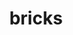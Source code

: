 ---
title: "bricks"
layout: cache
categories: [package, develop]
meta: {"versions": ["2023.08.25"], "compilers": ["gcc@=11.1.0", "gcc@=11.4.0", "gcc@=9.4.0", "oneapi@=2023.2.0", "oneapi@=2023.2.1"], "oss": ["ubuntu20.04"], "platforms": ["linux"], "targets": ["ppc64le", "x86_64", "x86_64_v3"], "stacks": ["e4s", "e4s-oneapi", "e4s-power", "root"], "num_specs": 79, "num_specs_by_stack": {"root": 79, "e4s-power": 30, "e4s-oneapi": 15, "e4s": 34}}
spec_details: [{"hash": "u5mbxd3ihb3kz7e6rbs4brjn6ywidqzj", "compiler": "gcc@=9.4.0", "versions": ["2023.08.25"], "os": "ubuntu20.04", "platform": "linux", "target": "ppc64le", "variants": ["build_system=cmake", "build_type=Release", "~cuda", "generator=make", "~ipo", "patches=7fe8d1d"], "stacks": ["root", "e4s-power"], "size": "-", "tarball": "https://binaries.spack.io/develop/build_cache/linux-ubuntu20.04-ppc64le/gcc-9.4.0/bricks-2023.08.25/linux-ubuntu20.04-ppc64le-gcc-9.4.0-bricks-2023.08.25-u5mbxd3ihb3kz7e6rbs4brjn6ywidqzj.spack"}, {"hash": "2s3aggphk4rxfbwegaqpc4wmzqbfbujc", "compiler": "gcc@=9.4.0", "versions": ["2023.08.25"], "os": "ubuntu20.04", "platform": "linux", "target": "ppc64le", "variants": ["build_system=cmake", "build_type=Release", "+cuda", "generator=make", "~ipo", "patches=7fe8d1d"], "stacks": ["root", "e4s-power"], "size": "-", "tarball": "https://binaries.spack.io/develop/build_cache/linux-ubuntu20.04-ppc64le/gcc-9.4.0/bricks-2023.08.25/linux-ubuntu20.04-ppc64le-gcc-9.4.0-bricks-2023.08.25-2s3aggphk4rxfbwegaqpc4wmzqbfbujc.spack"}, {"hash": "prswuqc5ckcisr4gf3odzdfcxu22jph2", "compiler": "gcc@=9.4.0", "versions": ["2023.08.25"], "os": "ubuntu20.04", "platform": "linux", "target": "ppc64le", "variants": ["build_system=cmake", "build_type=Release", "~cuda", "generator=make", "~ipo", "patches=7fe8d1d"], "stacks": ["root", "e4s-power"], "size": "-", "tarball": "https://binaries.spack.io/develop/build_cache/linux-ubuntu20.04-ppc64le/gcc-9.4.0/bricks-2023.08.25/linux-ubuntu20.04-ppc64le-gcc-9.4.0-bricks-2023.08.25-prswuqc5ckcisr4gf3odzdfcxu22jph2.spack"}, {"hash": "5ds74lanhabyouenuxmgjdkmnhludecy", "compiler": "gcc@=9.4.0", "versions": ["2023.08.25"], "os": "ubuntu20.04", "platform": "linux", "target": "ppc64le", "variants": ["build_system=cmake", "build_type=Release", "+cuda", "generator=make", "~ipo", "patches=7fe8d1d"], "stacks": ["root", "e4s-power"], "size": "-", "tarball": "https://binaries.spack.io/develop/build_cache/linux-ubuntu20.04-ppc64le/gcc-9.4.0/bricks-2023.08.25/linux-ubuntu20.04-ppc64le-gcc-9.4.0-bricks-2023.08.25-5ds74lanhabyouenuxmgjdkmnhludecy.spack"}, {"hash": "jw5eyqrftjqfrx2kqd7nw3qzkvjan6ik", "compiler": "gcc@=9.4.0", "versions": ["2023.08.25"], "os": "ubuntu20.04", "platform": "linux", "target": "ppc64le", "variants": ["build_system=cmake", "build_type=Release", "~cuda", "generator=make", "~ipo", "patches=7fe8d1d"], "stacks": ["root", "e4s-power"], "size": "-", "tarball": "https://binaries.spack.io/develop/build_cache/linux-ubuntu20.04-ppc64le/gcc-9.4.0/bricks-2023.08.25/linux-ubuntu20.04-ppc64le-gcc-9.4.0-bricks-2023.08.25-jw5eyqrftjqfrx2kqd7nw3qzkvjan6ik.spack"}, {"hash": "jkz2nymaz2oex65n7kut6dqbrbbps7ag", "compiler": "gcc@=9.4.0", "versions": ["2023.08.25"], "os": "ubuntu20.04", "platform": "linux", "target": "ppc64le", "variants": ["build_system=cmake", "build_type=Release", "~cuda", "generator=make", "~ipo", "patches=7fe8d1d"], "stacks": ["root", "e4s-power"], "size": "-", "tarball": "https://binaries.spack.io/develop/build_cache/linux-ubuntu20.04-ppc64le/gcc-9.4.0/bricks-2023.08.25/linux-ubuntu20.04-ppc64le-gcc-9.4.0-bricks-2023.08.25-jkz2nymaz2oex65n7kut6dqbrbbps7ag.spack"}, {"hash": "4stshgzxam7f2e2lgeau3nvbvr5ff6tb", "compiler": "gcc@=9.4.0", "versions": ["2023.08.25"], "os": "ubuntu20.04", "platform": "linux", "target": "ppc64le", "variants": ["build_system=cmake", "build_type=Release", "+cuda", "generator=make", "~ipo", "patches=7fe8d1d"], "stacks": ["root", "e4s-power"], "size": "-", "tarball": "https://binaries.spack.io/develop/build_cache/linux-ubuntu20.04-ppc64le/gcc-9.4.0/bricks-2023.08.25/linux-ubuntu20.04-ppc64le-gcc-9.4.0-bricks-2023.08.25-4stshgzxam7f2e2lgeau3nvbvr5ff6tb.spack"}, {"hash": "htxvlpiij5a64vfcafsqzv2htf2vj2fm", "compiler": "gcc@=9.4.0", "versions": ["2023.08.25"], "os": "ubuntu20.04", "platform": "linux", "target": "ppc64le", "variants": ["build_system=cmake", "build_type=Release", "+cuda", "generator=make", "~ipo", "patches=7fe8d1d"], "stacks": ["root", "e4s-power"], "size": "-", "tarball": "https://binaries.spack.io/develop/build_cache/linux-ubuntu20.04-ppc64le/gcc-9.4.0/bricks-2023.08.25/linux-ubuntu20.04-ppc64le-gcc-9.4.0-bricks-2023.08.25-htxvlpiij5a64vfcafsqzv2htf2vj2fm.spack"}, {"hash": "66kh37a6qfeus5h6boowsicy37mf5ajt", "compiler": "gcc@=9.4.0", "versions": ["2023.08.25"], "os": "ubuntu20.04", "platform": "linux", "target": "ppc64le", "variants": ["build_system=cmake", "build_type=Release", "+cuda", "generator=make", "~ipo", "patches=7fe8d1d"], "stacks": ["root", "e4s-power"], "size": "-", "tarball": "https://binaries.spack.io/develop/build_cache/linux-ubuntu20.04-ppc64le/gcc-9.4.0/bricks-2023.08.25/linux-ubuntu20.04-ppc64le-gcc-9.4.0-bricks-2023.08.25-66kh37a6qfeus5h6boowsicy37mf5ajt.spack"}, {"hash": "nuxfmnizoig4bbdqlctur3owtlyvfy7x", "compiler": "gcc@=9.4.0", "versions": ["2023.08.25"], "os": "ubuntu20.04", "platform": "linux", "target": "ppc64le", "variants": ["build_system=cmake", "build_type=Release", "+cuda", "generator=make", "~ipo", "patches=7fe8d1d"], "stacks": ["root", "e4s-power"], "size": "-", "tarball": "https://binaries.spack.io/develop/build_cache/linux-ubuntu20.04-ppc64le/gcc-9.4.0/bricks-2023.08.25/linux-ubuntu20.04-ppc64le-gcc-9.4.0-bricks-2023.08.25-nuxfmnizoig4bbdqlctur3owtlyvfy7x.spack"}, {"hash": "4q32iefvbg4r3c5mhzymlwj74s64nayf", "compiler": "gcc@=9.4.0", "versions": ["2023.08.25"], "os": "ubuntu20.04", "platform": "linux", "target": "ppc64le", "variants": ["build_system=cmake", "build_type=Release", "~cuda", "generator=make", "~ipo", "patches=7fe8d1d"], "stacks": ["root", "e4s-power"], "size": "-", "tarball": "https://binaries.spack.io/develop/build_cache/linux-ubuntu20.04-ppc64le/gcc-9.4.0/bricks-2023.08.25/linux-ubuntu20.04-ppc64le-gcc-9.4.0-bricks-2023.08.25-4q32iefvbg4r3c5mhzymlwj74s64nayf.spack"}, {"hash": "pipnekltmfzmjg5aww7bcpakl3yngg26", "compiler": "gcc@=9.4.0", "versions": ["2023.08.25"], "os": "ubuntu20.04", "platform": "linux", "target": "ppc64le", "variants": ["build_system=cmake", "build_type=Release", "+cuda", "generator=make", "~ipo", "patches=7fe8d1d"], "stacks": ["root", "e4s-power"], "size": "-", "tarball": "https://binaries.spack.io/develop/build_cache/linux-ubuntu20.04-ppc64le/gcc-9.4.0/bricks-2023.08.25/linux-ubuntu20.04-ppc64le-gcc-9.4.0-bricks-2023.08.25-pipnekltmfzmjg5aww7bcpakl3yngg26.spack"}, {"hash": "75pvd6xahan3xotuztqh5otmof2vawjl", "compiler": "gcc@=9.4.0", "versions": ["2023.08.25"], "os": "ubuntu20.04", "platform": "linux", "target": "ppc64le", "variants": ["build_system=cmake", "build_type=Release", "+cuda", "generator=make", "~ipo", "patches=7fe8d1d"], "stacks": ["root", "e4s-power"], "size": "-", "tarball": "https://binaries.spack.io/develop/build_cache/linux-ubuntu20.04-ppc64le/gcc-9.4.0/bricks-2023.08.25/linux-ubuntu20.04-ppc64le-gcc-9.4.0-bricks-2023.08.25-75pvd6xahan3xotuztqh5otmof2vawjl.spack"}, {"hash": "ppfjzszuqwq64ibfc73jhoh6re2e7zpc", "compiler": "gcc@=9.4.0", "versions": ["2023.08.25"], "os": "ubuntu20.04", "platform": "linux", "target": "ppc64le", "variants": ["build_system=cmake", "build_type=Release", "~cuda", "generator=make", "~ipo", "patches=7fe8d1d"], "stacks": ["root", "e4s-power"], "size": "-", "tarball": "https://binaries.spack.io/develop/build_cache/linux-ubuntu20.04-ppc64le/gcc-9.4.0/bricks-2023.08.25/linux-ubuntu20.04-ppc64le-gcc-9.4.0-bricks-2023.08.25-ppfjzszuqwq64ibfc73jhoh6re2e7zpc.spack"}, {"hash": "5zx2vpa6vfgsjblhx4h2ntgxbushlruh", "compiler": "gcc@=9.4.0", "versions": ["2023.08.25"], "os": "ubuntu20.04", "platform": "linux", "target": "ppc64le", "variants": ["build_system=cmake", "build_type=Release", "~cuda", "generator=make", "~ipo", "patches=7fe8d1d"], "stacks": ["root", "e4s-power"], "size": "-", "tarball": "https://binaries.spack.io/develop/build_cache/linux-ubuntu20.04-ppc64le/gcc-9.4.0/bricks-2023.08.25/linux-ubuntu20.04-ppc64le-gcc-9.4.0-bricks-2023.08.25-5zx2vpa6vfgsjblhx4h2ntgxbushlruh.spack"}, {"hash": "nc32uz2yuw42qxzijpjlpcdl7rw6kbdv", "compiler": "gcc@=9.4.0", "versions": ["2023.08.25"], "os": "ubuntu20.04", "platform": "linux", "target": "ppc64le", "variants": ["build_system=cmake", "build_type=Release", "+cuda", "generator=make", "~ipo", "patches=7fe8d1d"], "stacks": ["root", "e4s-power"], "size": "-", "tarball": "https://binaries.spack.io/develop/build_cache/linux-ubuntu20.04-ppc64le/gcc-9.4.0/bricks-2023.08.25/linux-ubuntu20.04-ppc64le-gcc-9.4.0-bricks-2023.08.25-nc32uz2yuw42qxzijpjlpcdl7rw6kbdv.spack"}, {"hash": "7fsidcsah7itbs4zhkkilcdaofvfisoj", "compiler": "gcc@=9.4.0", "versions": ["2023.08.25"], "os": "ubuntu20.04", "platform": "linux", "target": "ppc64le", "variants": ["build_system=cmake", "build_type=Release", "~cuda", "generator=make", "~ipo", "patches=7fe8d1d"], "stacks": ["root", "e4s-power"], "size": "-", "tarball": "https://binaries.spack.io/develop/build_cache/linux-ubuntu20.04-ppc64le/gcc-9.4.0/bricks-2023.08.25/linux-ubuntu20.04-ppc64le-gcc-9.4.0-bricks-2023.08.25-7fsidcsah7itbs4zhkkilcdaofvfisoj.spack"}, {"hash": "bkov3zkqy2hxysol2gx4kyi5t7uwfhri", "compiler": "gcc@=9.4.0", "versions": ["2023.08.25"], "os": "ubuntu20.04", "platform": "linux", "target": "ppc64le", "variants": ["build_system=cmake", "build_type=Release", "~cuda", "generator=make", "~ipo", "patches=7fe8d1d"], "stacks": ["root", "e4s-power"], "size": "-", "tarball": "https://binaries.spack.io/develop/build_cache/linux-ubuntu20.04-ppc64le/gcc-9.4.0/bricks-2023.08.25/linux-ubuntu20.04-ppc64le-gcc-9.4.0-bricks-2023.08.25-bkov3zkqy2hxysol2gx4kyi5t7uwfhri.spack"}, {"hash": "bnbaey5mhmthwdo4cbxornpfafap4mcy", "compiler": "gcc@=9.4.0", "versions": ["2023.08.25"], "os": "ubuntu20.04", "platform": "linux", "target": "ppc64le", "variants": ["build_system=cmake", "build_type=Release", "+cuda", "generator=make", "~ipo", "patches=7fe8d1d"], "stacks": ["root", "e4s-power"], "size": "-", "tarball": "https://binaries.spack.io/develop/build_cache/linux-ubuntu20.04-ppc64le/gcc-9.4.0/bricks-2023.08.25/linux-ubuntu20.04-ppc64le-gcc-9.4.0-bricks-2023.08.25-bnbaey5mhmthwdo4cbxornpfafap4mcy.spack"}, {"hash": "7kvueuflvddsqwccwcndssperfbpetme", "compiler": "gcc@=9.4.0", "versions": ["2023.08.25"], "os": "ubuntu20.04", "platform": "linux", "target": "ppc64le", "variants": ["build_system=cmake", "build_type=Release", "+cuda", "generator=make", "~ipo", "patches=7fe8d1d"], "stacks": ["root", "e4s-power"], "size": "-", "tarball": "https://binaries.spack.io/develop/build_cache/linux-ubuntu20.04-ppc64le/gcc-9.4.0/bricks-2023.08.25/linux-ubuntu20.04-ppc64le-gcc-9.4.0-bricks-2023.08.25-7kvueuflvddsqwccwcndssperfbpetme.spack"}, {"hash": "7i2rakh26bzppbkh2t77gavhqsndl6fv", "compiler": "gcc@=9.4.0", "versions": ["2023.08.25"], "os": "ubuntu20.04", "platform": "linux", "target": "ppc64le", "variants": ["build_system=cmake", "build_type=Release", "~cuda", "generator=make", "~ipo", "patches=7fe8d1d"], "stacks": ["root", "e4s-power"], "size": "-", "tarball": "https://binaries.spack.io/develop/build_cache/linux-ubuntu20.04-ppc64le/gcc-9.4.0/bricks-2023.08.25/linux-ubuntu20.04-ppc64le-gcc-9.4.0-bricks-2023.08.25-7i2rakh26bzppbkh2t77gavhqsndl6fv.spack"}, {"hash": "jy2qriqte4kid2td26j6wuvpnysug3w7", "compiler": "gcc@=9.4.0", "versions": ["2023.08.25"], "os": "ubuntu20.04", "platform": "linux", "target": "ppc64le", "variants": ["build_system=cmake", "build_type=Release", "+cuda", "generator=make", "~ipo", "patches=7fe8d1d"], "stacks": ["root", "e4s-power"], "size": "-", "tarball": "https://binaries.spack.io/develop/build_cache/linux-ubuntu20.04-ppc64le/gcc-9.4.0/bricks-2023.08.25/linux-ubuntu20.04-ppc64le-gcc-9.4.0-bricks-2023.08.25-jy2qriqte4kid2td26j6wuvpnysug3w7.spack"}, {"hash": "l47a4ssxrm42dd2ohzrv7jdkes65hou7", "compiler": "gcc@=9.4.0", "versions": ["2023.08.25"], "os": "ubuntu20.04", "platform": "linux", "target": "ppc64le", "variants": ["build_system=cmake", "build_type=Release", "+cuda", "generator=make", "~ipo", "patches=7fe8d1d"], "stacks": ["root", "e4s-power"], "size": "-", "tarball": "https://binaries.spack.io/develop/build_cache/linux-ubuntu20.04-ppc64le/gcc-9.4.0/bricks-2023.08.25/linux-ubuntu20.04-ppc64le-gcc-9.4.0-bricks-2023.08.25-l47a4ssxrm42dd2ohzrv7jdkes65hou7.spack"}, {"hash": "bwlpq4e3z5s36ojbd36ul7nf7lknuaik", "compiler": "gcc@=9.4.0", "versions": ["2023.08.25"], "os": "ubuntu20.04", "platform": "linux", "target": "ppc64le", "variants": ["build_system=cmake", "build_type=Release", "+cuda", "generator=make", "~ipo", "patches=7fe8d1d"], "stacks": ["root", "e4s-power"], "size": "-", "tarball": "https://binaries.spack.io/develop/build_cache/linux-ubuntu20.04-ppc64le/gcc-9.4.0/bricks-2023.08.25/linux-ubuntu20.04-ppc64le-gcc-9.4.0-bricks-2023.08.25-bwlpq4e3z5s36ojbd36ul7nf7lknuaik.spack"}, {"hash": "bhtms6sfch3d5nsaazp5piqdvss7bnmo", "compiler": "gcc@=9.4.0", "versions": ["2023.08.25"], "os": "ubuntu20.04", "platform": "linux", "target": "ppc64le", "variants": ["build_system=cmake", "build_type=Release", "~cuda", "generator=make", "~ipo", "patches=7fe8d1d"], "stacks": ["root", "e4s-power"], "size": "-", "tarball": "https://binaries.spack.io/develop/build_cache/linux-ubuntu20.04-ppc64le/gcc-9.4.0/bricks-2023.08.25/linux-ubuntu20.04-ppc64le-gcc-9.4.0-bricks-2023.08.25-bhtms6sfch3d5nsaazp5piqdvss7bnmo.spack"}, {"hash": "mwgeybgwzplfazj5woo2ykvccwi2b2z2", "compiler": "gcc@=9.4.0", "versions": ["2023.08.25"], "os": "ubuntu20.04", "platform": "linux", "target": "ppc64le", "variants": ["build_system=cmake", "build_type=Release", "+cuda", "generator=make", "~ipo", "patches=7fe8d1d"], "stacks": ["root", "e4s-power"], "size": "-", "tarball": "https://binaries.spack.io/develop/build_cache/linux-ubuntu20.04-ppc64le/gcc-9.4.0/bricks-2023.08.25/linux-ubuntu20.04-ppc64le-gcc-9.4.0-bricks-2023.08.25-mwgeybgwzplfazj5woo2ykvccwi2b2z2.spack"}, {"hash": "toyup4h4btqr3jkmwyas2rcds7r6i4k7", "compiler": "gcc@=9.4.0", "versions": ["2023.08.25"], "os": "ubuntu20.04", "platform": "linux", "target": "ppc64le", "variants": ["build_system=cmake", "build_type=Release", "~cuda", "generator=make", "~ipo", "patches=7fe8d1d"], "stacks": ["root", "e4s-power"], "size": "-", "tarball": "https://binaries.spack.io/develop/build_cache/linux-ubuntu20.04-ppc64le/gcc-9.4.0/bricks-2023.08.25/linux-ubuntu20.04-ppc64le-gcc-9.4.0-bricks-2023.08.25-toyup4h4btqr3jkmwyas2rcds7r6i4k7.spack"}, {"hash": "v3c3xypos4y3xckoyyhdngm3ikn6ds2n", "compiler": "gcc@=9.4.0", "versions": ["2023.08.25"], "os": "ubuntu20.04", "platform": "linux", "target": "ppc64le", "variants": ["build_system=cmake", "build_type=Release", "+cuda", "generator=make", "~ipo", "patches=7fe8d1d"], "stacks": ["root", "e4s-power"], "size": "-", "tarball": "https://binaries.spack.io/develop/build_cache/linux-ubuntu20.04-ppc64le/gcc-9.4.0/bricks-2023.08.25/linux-ubuntu20.04-ppc64le-gcc-9.4.0-bricks-2023.08.25-v3c3xypos4y3xckoyyhdngm3ikn6ds2n.spack"}, {"hash": "yu7krwh3pjxzohvspn4vilmo4kirowyy", "compiler": "gcc@=9.4.0", "versions": ["2023.08.25"], "os": "ubuntu20.04", "platform": "linux", "target": "ppc64le", "variants": ["build_system=cmake", "build_type=Release", "~cuda", "generator=make", "~ipo", "patches=7fe8d1d"], "stacks": ["root", "e4s-power"], "size": "-", "tarball": "https://binaries.spack.io/develop/build_cache/linux-ubuntu20.04-ppc64le/gcc-9.4.0/bricks-2023.08.25/linux-ubuntu20.04-ppc64le-gcc-9.4.0-bricks-2023.08.25-yu7krwh3pjxzohvspn4vilmo4kirowyy.spack"}, {"hash": "z57xzfsmx7e4u3zlk6s7e2hbz2nb5scl", "compiler": "gcc@=9.4.0", "versions": ["2023.08.25"], "os": "ubuntu20.04", "platform": "linux", "target": "ppc64le", "variants": ["build_system=cmake", "build_type=Release", "~cuda", "generator=make", "~ipo", "patches=7fe8d1d"], "stacks": ["root", "e4s-power"], "size": "-", "tarball": "https://binaries.spack.io/develop/build_cache/linux-ubuntu20.04-ppc64le/gcc-9.4.0/bricks-2023.08.25/linux-ubuntu20.04-ppc64le-gcc-9.4.0-bricks-2023.08.25-z57xzfsmx7e4u3zlk6s7e2hbz2nb5scl.spack"}, {"hash": "unyrh4nthe7l2twmouxasccnyezwgq4v", "compiler": "oneapi@=2023.2.0", "versions": ["2023.08.25"], "os": "ubuntu20.04", "platform": "linux", "target": "x86_64", "variants": ["build_system=cmake", "build_type=Release", "~cuda", "generator=make", "~ipo", "patches=7fe8d1d"], "stacks": ["root", "e4s-oneapi"], "size": "-", "tarball": "https://binaries.spack.io/develop/build_cache/linux-ubuntu20.04-x86_64/oneapi-2023.2.0/bricks-2023.08.25/linux-ubuntu20.04-x86_64-oneapi-2023.2.0-bricks-2023.08.25-unyrh4nthe7l2twmouxasccnyezwgq4v.spack"}, {"hash": "jsv672amir5cz63meb5kv5l4rztoptcf", "compiler": "gcc@=11.1.0", "versions": ["2023.08.25"], "os": "ubuntu20.04", "platform": "linux", "target": "x86_64_v3", "variants": ["build_system=cmake", "build_type=Release", "~cuda", "generator=make", "~ipo", "patches=7fe8d1d"], "stacks": ["root", "e4s"], "size": "-", "tarball": "https://binaries.spack.io/develop/build_cache/linux-ubuntu20.04-x86_64_v3/gcc-11.1.0/bricks-2023.08.25/linux-ubuntu20.04-x86_64_v3-gcc-11.1.0-bricks-2023.08.25-jsv672amir5cz63meb5kv5l4rztoptcf.spack"}, {"hash": "rcmxba35nr3bj4blr3kjssnbog2kr2vj", "compiler": "gcc@=11.1.0", "versions": ["2023.08.25"], "os": "ubuntu20.04", "platform": "linux", "target": "x86_64_v3", "variants": ["build_system=cmake", "build_type=Release", "+cuda", "generator=make", "~ipo", "patches=7fe8d1d"], "stacks": ["root", "e4s"], "size": "-", "tarball": "https://binaries.spack.io/develop/build_cache/linux-ubuntu20.04-x86_64_v3/gcc-11.1.0/bricks-2023.08.25/linux-ubuntu20.04-x86_64_v3-gcc-11.1.0-bricks-2023.08.25-rcmxba35nr3bj4blr3kjssnbog2kr2vj.spack"}, {"hash": "jtyjbkihcvzvxxj6vkja5fmrwyuijgj7", "compiler": "gcc@=11.4.0", "versions": ["2023.08.25"], "os": "ubuntu20.04", "platform": "linux", "target": "x86_64_v3", "variants": ["build_system=cmake", "build_type=Release", "~cuda", "generator=make", "~ipo", "patches=7fe8d1d"], "stacks": ["root", "e4s"], "size": "-", "tarball": "https://binaries.spack.io/develop/build_cache/linux-ubuntu20.04-x86_64_v3/gcc-11.4.0/bricks-2023.08.25/linux-ubuntu20.04-x86_64_v3-gcc-11.4.0-bricks-2023.08.25-jtyjbkihcvzvxxj6vkja5fmrwyuijgj7.spack"}, {"hash": "5gxqf4qi6fzcoozyvq6liezwjbepptrf", "compiler": "gcc@=11.4.0", "versions": ["2023.08.25"], "os": "ubuntu20.04", "platform": "linux", "target": "x86_64_v3", "variants": ["build_system=cmake", "build_type=Release", "+cuda", "generator=make", "~ipo", "patches=7fe8d1d"], "stacks": ["root", "e4s"], "size": "-", "tarball": "https://binaries.spack.io/develop/build_cache/linux-ubuntu20.04-x86_64_v3/gcc-11.4.0/bricks-2023.08.25/linux-ubuntu20.04-x86_64_v3-gcc-11.4.0-bricks-2023.08.25-5gxqf4qi6fzcoozyvq6liezwjbepptrf.spack"}, {"hash": "ev3uzkgzcw7juc2gcwtovhai5jzvaw45", "compiler": "gcc@=11.4.0", "versions": ["2023.08.25"], "os": "ubuntu20.04", "platform": "linux", "target": "x86_64_v3", "variants": ["build_system=cmake", "build_type=Release", "+cuda", "generator=make", "~ipo", "patches=7fe8d1d"], "stacks": ["root", "e4s"], "size": "-", "tarball": "https://binaries.spack.io/develop/build_cache/linux-ubuntu20.04-x86_64_v3/gcc-11.4.0/bricks-2023.08.25/linux-ubuntu20.04-x86_64_v3-gcc-11.4.0-bricks-2023.08.25-ev3uzkgzcw7juc2gcwtovhai5jzvaw45.spack"}, {"hash": "edi7h5siy7zczbrm5h4nvf2y2yswoxoc", "compiler": "gcc@=11.4.0", "versions": ["2023.08.25"], "os": "ubuntu20.04", "platform": "linux", "target": "x86_64_v3", "variants": ["build_system=cmake", "build_type=Release", "+cuda", "generator=make", "~ipo", "patches=7fe8d1d"], "stacks": ["root", "e4s"], "size": "-", "tarball": "https://binaries.spack.io/develop/build_cache/linux-ubuntu20.04-x86_64_v3/gcc-11.4.0/bricks-2023.08.25/linux-ubuntu20.04-x86_64_v3-gcc-11.4.0-bricks-2023.08.25-edi7h5siy7zczbrm5h4nvf2y2yswoxoc.spack"}, {"hash": "ax5q5v7g37nzigsgavdjyezjwszop5ht", "compiler": "gcc@=11.4.0", "versions": ["2023.08.25"], "os": "ubuntu20.04", "platform": "linux", "target": "x86_64_v3", "variants": ["build_system=cmake", "build_type=Release", "~cuda", "generator=make", "~ipo", "patches=7fe8d1d"], "stacks": ["root", "e4s"], "size": "-", "tarball": "https://binaries.spack.io/develop/build_cache/linux-ubuntu20.04-x86_64_v3/gcc-11.4.0/bricks-2023.08.25/linux-ubuntu20.04-x86_64_v3-gcc-11.4.0-bricks-2023.08.25-ax5q5v7g37nzigsgavdjyezjwszop5ht.spack"}, {"hash": "eu3lc4af5zca7wsiewn7ftwrfhtrlapm", "compiler": "gcc@=11.4.0", "versions": ["2023.08.25"], "os": "ubuntu20.04", "platform": "linux", "target": "x86_64_v3", "variants": ["build_system=cmake", "build_type=Release", "~cuda", "generator=make", "~ipo", "patches=7fe8d1d"], "stacks": ["root", "e4s"], "size": "-", "tarball": "https://binaries.spack.io/develop/build_cache/linux-ubuntu20.04-x86_64_v3/gcc-11.4.0/bricks-2023.08.25/linux-ubuntu20.04-x86_64_v3-gcc-11.4.0-bricks-2023.08.25-eu3lc4af5zca7wsiewn7ftwrfhtrlapm.spack"}, {"hash": "bvglaci44izpx5oyobptyc2mnamvxoss", "compiler": "gcc@=11.4.0", "versions": ["2023.08.25"], "os": "ubuntu20.04", "platform": "linux", "target": "x86_64_v3", "variants": ["build_system=cmake", "build_type=Release", "+cuda", "generator=make", "~ipo", "patches=7fe8d1d"], "stacks": ["root", "e4s"], "size": "-", "tarball": "https://binaries.spack.io/develop/build_cache/linux-ubuntu20.04-x86_64_v3/gcc-11.4.0/bricks-2023.08.25/linux-ubuntu20.04-x86_64_v3-gcc-11.4.0-bricks-2023.08.25-bvglaci44izpx5oyobptyc2mnamvxoss.spack"}, {"hash": "gdpg36ydlpxkkusts5klile3d2iegspd", "compiler": "gcc@=11.4.0", "versions": ["2023.08.25"], "os": "ubuntu20.04", "platform": "linux", "target": "x86_64_v3", "variants": ["build_system=cmake", "build_type=Release", "+cuda", "generator=make", "~ipo", "patches=7fe8d1d"], "stacks": ["root", "e4s"], "size": "-", "tarball": "https://binaries.spack.io/develop/build_cache/linux-ubuntu20.04-x86_64_v3/gcc-11.4.0/bricks-2023.08.25/linux-ubuntu20.04-x86_64_v3-gcc-11.4.0-bricks-2023.08.25-gdpg36ydlpxkkusts5klile3d2iegspd.spack"}, {"hash": "i5gnaesjmfd5kiuo7jxzg2oxxctce4rr", "compiler": "gcc@=11.4.0", "versions": ["2023.08.25"], "os": "ubuntu20.04", "platform": "linux", "target": "x86_64_v3", "variants": ["build_system=cmake", "build_type=Release", "~cuda", "generator=make", "~ipo", "patches=7fe8d1d"], "stacks": ["root", "e4s"], "size": "-", "tarball": "https://binaries.spack.io/develop/build_cache/linux-ubuntu20.04-x86_64_v3/gcc-11.4.0/bricks-2023.08.25/linux-ubuntu20.04-x86_64_v3-gcc-11.4.0-bricks-2023.08.25-i5gnaesjmfd5kiuo7jxzg2oxxctce4rr.spack"}, {"hash": "jrz36uqwqe2txtczdb2nrd7hvo6comfr", "compiler": "gcc@=11.4.0", "versions": ["2023.08.25"], "os": "ubuntu20.04", "platform": "linux", "target": "x86_64_v3", "variants": ["build_system=cmake", "build_type=Release", "~cuda", "generator=make", "~ipo", "patches=7fe8d1d"], "stacks": ["root", "e4s"], "size": "-", "tarball": "https://binaries.spack.io/develop/build_cache/linux-ubuntu20.04-x86_64_v3/gcc-11.4.0/bricks-2023.08.25/linux-ubuntu20.04-x86_64_v3-gcc-11.4.0-bricks-2023.08.25-jrz36uqwqe2txtczdb2nrd7hvo6comfr.spack"}, {"hash": "fg67p77fdtp4lb4pwvccsidvdjpxfuyp", "compiler": "gcc@=11.4.0", "versions": ["2023.08.25"], "os": "ubuntu20.04", "platform": "linux", "target": "x86_64_v3", "variants": ["build_system=cmake", "build_type=Release", "~cuda", "generator=make", "~ipo", "patches=7fe8d1d"], "stacks": ["root", "e4s"], "size": "-", "tarball": "https://binaries.spack.io/develop/build_cache/linux-ubuntu20.04-x86_64_v3/gcc-11.4.0/bricks-2023.08.25/linux-ubuntu20.04-x86_64_v3-gcc-11.4.0-bricks-2023.08.25-fg67p77fdtp4lb4pwvccsidvdjpxfuyp.spack"}, {"hash": "ay7iox2ztvnuikgavts5yrqf7crqajro", "compiler": "gcc@=11.4.0", "versions": ["2023.08.25"], "os": "ubuntu20.04", "platform": "linux", "target": "x86_64_v3", "variants": ["build_system=cmake", "build_type=Release", "+cuda", "generator=make", "~ipo", "patches=7fe8d1d"], "stacks": ["root", "e4s"], "size": "-", "tarball": "https://binaries.spack.io/develop/build_cache/linux-ubuntu20.04-x86_64_v3/gcc-11.4.0/bricks-2023.08.25/linux-ubuntu20.04-x86_64_v3-gcc-11.4.0-bricks-2023.08.25-ay7iox2ztvnuikgavts5yrqf7crqajro.spack"}, {"hash": "ldlruu2oyoend6ocxs6yv7ualfqhvypc", "compiler": "gcc@=11.4.0", "versions": ["2023.08.25"], "os": "ubuntu20.04", "platform": "linux", "target": "x86_64_v3", "variants": ["build_system=cmake", "build_type=Release", "~cuda", "generator=make", "~ipo", "patches=7fe8d1d"], "stacks": ["root", "e4s"], "size": "-", "tarball": "https://binaries.spack.io/develop/build_cache/linux-ubuntu20.04-x86_64_v3/gcc-11.4.0/bricks-2023.08.25/linux-ubuntu20.04-x86_64_v3-gcc-11.4.0-bricks-2023.08.25-ldlruu2oyoend6ocxs6yv7ualfqhvypc.spack"}, {"hash": "m46jgowyjf3xxfgsxqyiwlwggcgcobqj", "compiler": "gcc@=11.4.0", "versions": ["2023.08.25"], "os": "ubuntu20.04", "platform": "linux", "target": "x86_64_v3", "variants": ["build_system=cmake", "build_type=Release", "+cuda", "generator=make", "~ipo", "patches=7fe8d1d"], "stacks": ["root", "e4s"], "size": "-", "tarball": "https://binaries.spack.io/develop/build_cache/linux-ubuntu20.04-x86_64_v3/gcc-11.4.0/bricks-2023.08.25/linux-ubuntu20.04-x86_64_v3-gcc-11.4.0-bricks-2023.08.25-m46jgowyjf3xxfgsxqyiwlwggcgcobqj.spack"}, {"hash": "pnnw73czf6tkvogcvfew6ck2r4f7rbsn", "compiler": "gcc@=11.4.0", "versions": ["2023.08.25"], "os": "ubuntu20.04", "platform": "linux", "target": "x86_64_v3", "variants": ["build_system=cmake", "build_type=Release", "+cuda", "generator=make", "~ipo", "patches=7fe8d1d"], "stacks": ["root", "e4s"], "size": "-", "tarball": "https://binaries.spack.io/develop/build_cache/linux-ubuntu20.04-x86_64_v3/gcc-11.4.0/bricks-2023.08.25/linux-ubuntu20.04-x86_64_v3-gcc-11.4.0-bricks-2023.08.25-pnnw73czf6tkvogcvfew6ck2r4f7rbsn.spack"}, {"hash": "mfpn6gjcj7twsprjddyn22p7ij724bhp", "compiler": "gcc@=11.4.0", "versions": ["2023.08.25"], "os": "ubuntu20.04", "platform": "linux", "target": "x86_64_v3", "variants": ["build_system=cmake", "build_type=Release", "+cuda", "generator=make", "~ipo", "patches=7fe8d1d"], "stacks": ["root", "e4s"], "size": "-", "tarball": "https://binaries.spack.io/develop/build_cache/linux-ubuntu20.04-x86_64_v3/gcc-11.4.0/bricks-2023.08.25/linux-ubuntu20.04-x86_64_v3-gcc-11.4.0-bricks-2023.08.25-mfpn6gjcj7twsprjddyn22p7ij724bhp.spack"}, {"hash": "wafg74zzz2e6gesfsmxktk7exp6q5yy5", "compiler": "gcc@=11.4.0", "versions": ["2023.08.25"], "os": "ubuntu20.04", "platform": "linux", "target": "x86_64_v3", "variants": ["build_system=cmake", "build_type=Release", "~cuda", "generator=make", "~ipo", "patches=7fe8d1d"], "stacks": ["root", "e4s"], "size": "-", "tarball": "https://binaries.spack.io/develop/build_cache/linux-ubuntu20.04-x86_64_v3/gcc-11.4.0/bricks-2023.08.25/linux-ubuntu20.04-x86_64_v3-gcc-11.4.0-bricks-2023.08.25-wafg74zzz2e6gesfsmxktk7exp6q5yy5.spack"}, {"hash": "yypaqc7gn47xrrqryvxituii5id6hy6n", "compiler": "gcc@=11.4.0", "versions": ["2023.08.25"], "os": "ubuntu20.04", "platform": "linux", "target": "x86_64_v3", "variants": ["build_system=cmake", "build_type=Release", "~cuda", "generator=make", "~ipo", "patches=7fe8d1d"], "stacks": ["root", "e4s"], "size": "-", "tarball": "https://binaries.spack.io/develop/build_cache/linux-ubuntu20.04-x86_64_v3/gcc-11.4.0/bricks-2023.08.25/linux-ubuntu20.04-x86_64_v3-gcc-11.4.0-bricks-2023.08.25-yypaqc7gn47xrrqryvxituii5id6hy6n.spack"}, {"hash": "q3y36nyegnc72ddfpg6ln6joftctvydv", "compiler": "gcc@=11.4.0", "versions": ["2023.08.25"], "os": "ubuntu20.04", "platform": "linux", "target": "x86_64_v3", "variants": ["build_system=cmake", "build_type=Release", "~cuda", "generator=make", "~ipo", "patches=7fe8d1d"], "stacks": ["root", "e4s"], "size": "-", "tarball": "https://binaries.spack.io/develop/build_cache/linux-ubuntu20.04-x86_64_v3/gcc-11.4.0/bricks-2023.08.25/linux-ubuntu20.04-x86_64_v3-gcc-11.4.0-bricks-2023.08.25-q3y36nyegnc72ddfpg6ln6joftctvydv.spack"}, {"hash": "mkoadvnrshe4iy3fwrnosewzmwdo4idv", "compiler": "gcc@=11.4.0", "versions": ["2023.08.25"], "os": "ubuntu20.04", "platform": "linux", "target": "x86_64_v3", "variants": ["build_system=cmake", "build_type=Release", "+cuda", "generator=make", "~ipo", "patches=7fe8d1d"], "stacks": ["root", "e4s"], "size": "-", "tarball": "https://binaries.spack.io/develop/build_cache/linux-ubuntu20.04-x86_64_v3/gcc-11.4.0/bricks-2023.08.25/linux-ubuntu20.04-x86_64_v3-gcc-11.4.0-bricks-2023.08.25-mkoadvnrshe4iy3fwrnosewzmwdo4idv.spack"}, {"hash": "r5tuvbi3i6u5zmhimfogqsegszriqkej", "compiler": "gcc@=11.4.0", "versions": ["2023.08.25"], "os": "ubuntu20.04", "platform": "linux", "target": "x86_64_v3", "variants": ["build_system=cmake", "build_type=Release", "~cuda", "generator=make", "~ipo", "patches=7fe8d1d"], "stacks": ["root", "e4s"], "size": "-", "tarball": "https://binaries.spack.io/develop/build_cache/linux-ubuntu20.04-x86_64_v3/gcc-11.4.0/bricks-2023.08.25/linux-ubuntu20.04-x86_64_v3-gcc-11.4.0-bricks-2023.08.25-r5tuvbi3i6u5zmhimfogqsegszriqkej.spack"}, {"hash": "rjfnng6pxuctpwe7tfkxicsqe75rmomr", "compiler": "gcc@=11.4.0", "versions": ["2023.08.25"], "os": "ubuntu20.04", "platform": "linux", "target": "x86_64_v3", "variants": ["build_system=cmake", "build_type=Release", "+cuda", "generator=make", "~ipo", "patches=7fe8d1d"], "stacks": ["root", "e4s"], "size": "-", "tarball": "https://binaries.spack.io/develop/build_cache/linux-ubuntu20.04-x86_64_v3/gcc-11.4.0/bricks-2023.08.25/linux-ubuntu20.04-x86_64_v3-gcc-11.4.0-bricks-2023.08.25-rjfnng6pxuctpwe7tfkxicsqe75rmomr.spack"}, {"hash": "mjircr2s6534ogdof5swgagzfjn7c7ye", "compiler": "gcc@=11.4.0", "versions": ["2023.08.25"], "os": "ubuntu20.04", "platform": "linux", "target": "x86_64_v3", "variants": ["build_system=cmake", "build_type=Release", "+cuda", "generator=make", "~ipo", "patches=7fe8d1d"], "stacks": ["root", "e4s"], "size": "-", "tarball": "https://binaries.spack.io/develop/build_cache/linux-ubuntu20.04-x86_64_v3/gcc-11.4.0/bricks-2023.08.25/linux-ubuntu20.04-x86_64_v3-gcc-11.4.0-bricks-2023.08.25-mjircr2s6534ogdof5swgagzfjn7c7ye.spack"}, {"hash": "reebb4kymkwyfao7x2dn6ojici3bgyil", "compiler": "gcc@=11.4.0", "versions": ["2023.08.25"], "os": "ubuntu20.04", "platform": "linux", "target": "x86_64_v3", "variants": ["build_system=cmake", "build_type=Release", "~cuda", "generator=make", "~ipo", "patches=7fe8d1d"], "stacks": ["root", "e4s"], "size": "-", "tarball": "https://binaries.spack.io/develop/build_cache/linux-ubuntu20.04-x86_64_v3/gcc-11.4.0/bricks-2023.08.25/linux-ubuntu20.04-x86_64_v3-gcc-11.4.0-bricks-2023.08.25-reebb4kymkwyfao7x2dn6ojici3bgyil.spack"}, {"hash": "zkrhou6i2dwrmzljow272hkf5sgzm5rn", "compiler": "gcc@=11.4.0", "versions": ["2023.08.25"], "os": "ubuntu20.04", "platform": "linux", "target": "x86_64_v3", "variants": ["build_system=cmake", "build_type=Release", "+cuda", "generator=make", "~ipo", "patches=7fe8d1d"], "stacks": ["root", "e4s"], "size": "-", "tarball": "https://binaries.spack.io/develop/build_cache/linux-ubuntu20.04-x86_64_v3/gcc-11.4.0/bricks-2023.08.25/linux-ubuntu20.04-x86_64_v3-gcc-11.4.0-bricks-2023.08.25-zkrhou6i2dwrmzljow272hkf5sgzm5rn.spack"}, {"hash": "qnqzhlyjlqz2pt4uluop4suyecoup2ya", "compiler": "gcc@=11.4.0", "versions": ["2023.08.25"], "os": "ubuntu20.04", "platform": "linux", "target": "x86_64_v3", "variants": ["build_system=cmake", "build_type=Release", "+cuda", "generator=make", "~ipo", "patches=7fe8d1d"], "stacks": ["root", "e4s"], "size": "-", "tarball": "https://binaries.spack.io/develop/build_cache/linux-ubuntu20.04-x86_64_v3/gcc-11.4.0/bricks-2023.08.25/linux-ubuntu20.04-x86_64_v3-gcc-11.4.0-bricks-2023.08.25-qnqzhlyjlqz2pt4uluop4suyecoup2ya.spack"}, {"hash": "u76sy3gedjlqtryv4cvlozskwrclp3qr", "compiler": "gcc@=11.4.0", "versions": ["2023.08.25"], "os": "ubuntu20.04", "platform": "linux", "target": "x86_64_v3", "variants": ["build_system=cmake", "build_type=Release", "+cuda", "generator=make", "~ipo", "patches=7fe8d1d"], "stacks": ["root", "e4s"], "size": "-", "tarball": "https://binaries.spack.io/develop/build_cache/linux-ubuntu20.04-x86_64_v3/gcc-11.4.0/bricks-2023.08.25/linux-ubuntu20.04-x86_64_v3-gcc-11.4.0-bricks-2023.08.25-u76sy3gedjlqtryv4cvlozskwrclp3qr.spack"}, {"hash": "tbdyt7cb6wiuhnmpql5nh6uxeuleo2jm", "compiler": "gcc@=11.4.0", "versions": ["2023.08.25"], "os": "ubuntu20.04", "platform": "linux", "target": "x86_64_v3", "variants": ["build_system=cmake", "build_type=Release", "~cuda", "generator=make", "~ipo", "patches=7fe8d1d"], "stacks": ["root", "e4s"], "size": "-", "tarball": "https://binaries.spack.io/develop/build_cache/linux-ubuntu20.04-x86_64_v3/gcc-11.4.0/bricks-2023.08.25/linux-ubuntu20.04-x86_64_v3-gcc-11.4.0-bricks-2023.08.25-tbdyt7cb6wiuhnmpql5nh6uxeuleo2jm.spack"}, {"hash": "vxaag476yxmbtwlfm6w3wzxwffj6zkvs", "compiler": "gcc@=11.4.0", "versions": ["2023.08.25"], "os": "ubuntu20.04", "platform": "linux", "target": "x86_64_v3", "variants": ["build_system=cmake", "build_type=Release", "+cuda", "generator=make", "~ipo", "patches=7fe8d1d"], "stacks": ["root", "e4s"], "size": "-", "tarball": "https://binaries.spack.io/develop/build_cache/linux-ubuntu20.04-x86_64_v3/gcc-11.4.0/bricks-2023.08.25/linux-ubuntu20.04-x86_64_v3-gcc-11.4.0-bricks-2023.08.25-vxaag476yxmbtwlfm6w3wzxwffj6zkvs.spack"}, {"hash": "vcwjeamf6qg2pbaoikvioanvqrbf7kcr", "compiler": "gcc@=11.4.0", "versions": ["2023.08.25"], "os": "ubuntu20.04", "platform": "linux", "target": "x86_64_v3", "variants": ["build_system=cmake", "build_type=Release", "+cuda", "generator=make", "~ipo", "patches=7fe8d1d"], "stacks": ["root", "e4s"], "size": "-", "tarball": "https://binaries.spack.io/develop/build_cache/linux-ubuntu20.04-x86_64_v3/gcc-11.4.0/bricks-2023.08.25/linux-ubuntu20.04-x86_64_v3-gcc-11.4.0-bricks-2023.08.25-vcwjeamf6qg2pbaoikvioanvqrbf7kcr.spack"}, {"hash": "z4btmpoomahbvs22u76hv54z63jpp4vh", "compiler": "gcc@=11.4.0", "versions": ["2023.08.25"], "os": "ubuntu20.04", "platform": "linux", "target": "x86_64_v3", "variants": ["build_system=cmake", "build_type=Release", "~cuda", "generator=make", "~ipo", "patches=7fe8d1d"], "stacks": ["root", "e4s"], "size": "-", "tarball": "https://binaries.spack.io/develop/build_cache/linux-ubuntu20.04-x86_64_v3/gcc-11.4.0/bricks-2023.08.25/linux-ubuntu20.04-x86_64_v3-gcc-11.4.0-bricks-2023.08.25-z4btmpoomahbvs22u76hv54z63jpp4vh.spack"}, {"hash": "wno3wggbaqp5mfcqdfgf3jtpna26nsgb", "compiler": "gcc@=11.4.0", "versions": ["2023.08.25"], "os": "ubuntu20.04", "platform": "linux", "target": "x86_64_v3", "variants": ["build_system=cmake", "build_type=Release", "~cuda", "generator=make", "~ipo", "patches=7fe8d1d"], "stacks": ["root", "e4s"], "size": "-", "tarball": "https://binaries.spack.io/develop/build_cache/linux-ubuntu20.04-x86_64_v3/gcc-11.4.0/bricks-2023.08.25/linux-ubuntu20.04-x86_64_v3-gcc-11.4.0-bricks-2023.08.25-wno3wggbaqp5mfcqdfgf3jtpna26nsgb.spack"}, {"hash": "an53zjcj2gyeuezolfc7b55m5aoxskzn", "compiler": "oneapi@=2023.2.0", "versions": ["2023.08.25"], "os": "ubuntu20.04", "platform": "linux", "target": "x86_64_v3", "variants": ["build_system=cmake", "build_type=Release", "~cuda", "generator=make", "~ipo", "patches=7fe8d1d"], "stacks": ["root", "e4s-oneapi"], "size": "-", "tarball": "https://binaries.spack.io/develop/build_cache/linux-ubuntu20.04-x86_64_v3/oneapi-2023.2.0/bricks-2023.08.25/linux-ubuntu20.04-x86_64_v3-oneapi-2023.2.0-bricks-2023.08.25-an53zjcj2gyeuezolfc7b55m5aoxskzn.spack"}, {"hash": "jtwtj6zlmpyh3gvf2gsinydhh3ebsbkr", "compiler": "oneapi@=2023.2.0", "versions": ["2023.08.25"], "os": "ubuntu20.04", "platform": "linux", "target": "x86_64_v3", "variants": ["build_system=cmake", "build_type=Release", "~cuda", "generator=make", "~ipo", "patches=7fe8d1d"], "stacks": ["root", "e4s-oneapi"], "size": "-", "tarball": "https://binaries.spack.io/develop/build_cache/linux-ubuntu20.04-x86_64_v3/oneapi-2023.2.0/bricks-2023.08.25/linux-ubuntu20.04-x86_64_v3-oneapi-2023.2.0-bricks-2023.08.25-jtwtj6zlmpyh3gvf2gsinydhh3ebsbkr.spack"}, {"hash": "yhhf6rxfywganr5e6d5dil4t2voepnzh", "compiler": "oneapi@=2023.2.0", "versions": ["2023.08.25"], "os": "ubuntu20.04", "platform": "linux", "target": "x86_64_v3", "variants": ["build_system=cmake", "build_type=Release", "~cuda", "generator=make", "~ipo", "patches=7fe8d1d"], "stacks": ["root", "e4s-oneapi"], "size": "-", "tarball": "https://binaries.spack.io/develop/build_cache/linux-ubuntu20.04-x86_64_v3/oneapi-2023.2.0/bricks-2023.08.25/linux-ubuntu20.04-x86_64_v3-oneapi-2023.2.0-bricks-2023.08.25-yhhf6rxfywganr5e6d5dil4t2voepnzh.spack"}, {"hash": "br426sqij5vhdpddd6gi65ytyhv6feg3", "compiler": "oneapi@=2023.2.0", "versions": ["2023.08.25"], "os": "ubuntu20.04", "platform": "linux", "target": "x86_64_v3", "variants": ["build_system=cmake", "build_type=Release", "~cuda", "generator=make", "~ipo", "patches=7fe8d1d"], "stacks": ["root", "e4s-oneapi"], "size": "-", "tarball": "https://binaries.spack.io/develop/build_cache/linux-ubuntu20.04-x86_64_v3/oneapi-2023.2.0/bricks-2023.08.25/linux-ubuntu20.04-x86_64_v3-oneapi-2023.2.0-bricks-2023.08.25-br426sqij5vhdpddd6gi65ytyhv6feg3.spack"}, {"hash": "ipdkthbp7p736227lkaftv3xwuuqjfrm", "compiler": "oneapi@=2023.2.0", "versions": ["2023.08.25"], "os": "ubuntu20.04", "platform": "linux", "target": "x86_64_v3", "variants": ["build_system=cmake", "build_type=Release", "~cuda", "generator=make", "~ipo", "patches=7fe8d1d"], "stacks": ["root", "e4s-oneapi"], "size": "-", "tarball": "https://binaries.spack.io/develop/build_cache/linux-ubuntu20.04-x86_64_v3/oneapi-2023.2.0/bricks-2023.08.25/linux-ubuntu20.04-x86_64_v3-oneapi-2023.2.0-bricks-2023.08.25-ipdkthbp7p736227lkaftv3xwuuqjfrm.spack"}, {"hash": "3r77brp3eglqtkxwtknpuppoyswcizu4", "compiler": "oneapi@=2023.2.0", "versions": ["2023.08.25"], "os": "ubuntu20.04", "platform": "linux", "target": "x86_64_v3", "variants": ["build_system=cmake", "build_type=Release", "~cuda", "generator=make", "~ipo", "patches=7fe8d1d"], "stacks": ["root", "e4s-oneapi"], "size": "-", "tarball": "https://binaries.spack.io/develop/build_cache/linux-ubuntu20.04-x86_64_v3/oneapi-2023.2.0/bricks-2023.08.25/linux-ubuntu20.04-x86_64_v3-oneapi-2023.2.0-bricks-2023.08.25-3r77brp3eglqtkxwtknpuppoyswcizu4.spack"}, {"hash": "he3qd235d7yajrttytcyf3svefufitxm", "compiler": "oneapi@=2023.2.1", "versions": ["2023.08.25"], "os": "ubuntu20.04", "platform": "linux", "target": "x86_64_v3", "variants": ["build_system=cmake", "build_type=Release", "~cuda", "generator=make", "~ipo", "patches=7fe8d1d"], "stacks": ["root", "e4s-oneapi"], "size": "-", "tarball": "https://binaries.spack.io/develop/build_cache/linux-ubuntu20.04-x86_64_v3/oneapi-2023.2.1/bricks-2023.08.25/linux-ubuntu20.04-x86_64_v3-oneapi-2023.2.1-bricks-2023.08.25-he3qd235d7yajrttytcyf3svefufitxm.spack"}, {"hash": "7hqdioifr6xzsa5vpqt2soauojfzeczc", "compiler": "oneapi@=2023.2.1", "versions": ["2023.08.25"], "os": "ubuntu20.04", "platform": "linux", "target": "x86_64_v3", "variants": ["build_system=cmake", "build_type=Release", "~cuda", "generator=make", "~ipo", "patches=7fe8d1d"], "stacks": ["root", "e4s-oneapi"], "size": "-", "tarball": "https://binaries.spack.io/develop/build_cache/linux-ubuntu20.04-x86_64_v3/oneapi-2023.2.1/bricks-2023.08.25/linux-ubuntu20.04-x86_64_v3-oneapi-2023.2.1-bricks-2023.08.25-7hqdioifr6xzsa5vpqt2soauojfzeczc.spack"}, {"hash": "ro6splqrjx7jp5exjltouetpg7usxkqu", "compiler": "oneapi@=2023.2.1", "versions": ["2023.08.25"], "os": "ubuntu20.04", "platform": "linux", "target": "x86_64_v3", "variants": ["build_system=cmake", "build_type=Release", "~cuda", "generator=make", "~ipo", "patches=7fe8d1d"], "stacks": ["root", "e4s-oneapi"], "size": "-", "tarball": "https://binaries.spack.io/develop/build_cache/linux-ubuntu20.04-x86_64_v3/oneapi-2023.2.1/bricks-2023.08.25/linux-ubuntu20.04-x86_64_v3-oneapi-2023.2.1-bricks-2023.08.25-ro6splqrjx7jp5exjltouetpg7usxkqu.spack"}, {"hash": "soa5mhn3vpq43yspa6mdj6z3edpqqbph", "compiler": "oneapi@=2023.2.1", "versions": ["2023.08.25"], "os": "ubuntu20.04", "platform": "linux", "target": "x86_64_v3", "variants": ["build_system=cmake", "build_type=Release", "~cuda", "generator=make", "~ipo", "patches=7fe8d1d"], "stacks": ["root", "e4s-oneapi"], "size": "-", "tarball": "https://binaries.spack.io/develop/build_cache/linux-ubuntu20.04-x86_64_v3/oneapi-2023.2.1/bricks-2023.08.25/linux-ubuntu20.04-x86_64_v3-oneapi-2023.2.1-bricks-2023.08.25-soa5mhn3vpq43yspa6mdj6z3edpqqbph.spack"}, {"hash": "hr23u6ig6ge6hekn4kl3p33plfcvjpnt", "compiler": "oneapi@=2023.2.1", "versions": ["2023.08.25"], "os": "ubuntu20.04", "platform": "linux", "target": "x86_64_v3", "variants": ["build_system=cmake", "build_type=Release", "~cuda", "generator=make", "~ipo", "patches=7fe8d1d"], "stacks": ["root", "e4s-oneapi"], "size": "-", "tarball": "https://binaries.spack.io/develop/build_cache/linux-ubuntu20.04-x86_64_v3/oneapi-2023.2.1/bricks-2023.08.25/linux-ubuntu20.04-x86_64_v3-oneapi-2023.2.1-bricks-2023.08.25-hr23u6ig6ge6hekn4kl3p33plfcvjpnt.spack"}, {"hash": "weayi7o4auzhh7yhgvdqhh2j4fyyd6ld", "compiler": "oneapi@=2023.2.1", "versions": ["2023.08.25"], "os": "ubuntu20.04", "platform": "linux", "target": "x86_64_v3", "variants": ["build_system=cmake", "build_type=Release", "~cuda", "generator=make", "~ipo", "patches=7fe8d1d"], "stacks": ["root", "e4s-oneapi"], "size": "-", "tarball": "https://binaries.spack.io/develop/build_cache/linux-ubuntu20.04-x86_64_v3/oneapi-2023.2.1/bricks-2023.08.25/linux-ubuntu20.04-x86_64_v3-oneapi-2023.2.1-bricks-2023.08.25-weayi7o4auzhh7yhgvdqhh2j4fyyd6ld.spack"}, {"hash": "hft2e7epy32q7tfd6wyazro4ahvq6ztk", "compiler": "oneapi@=2023.2.1", "versions": ["2023.08.25"], "os": "ubuntu20.04", "platform": "linux", "target": "x86_64_v3", "variants": ["build_system=cmake", "build_type=Release", "~cuda", "generator=make", "~ipo", "patches=7fe8d1d"], "stacks": ["root", "e4s-oneapi"], "size": "-", "tarball": "https://binaries.spack.io/develop/build_cache/linux-ubuntu20.04-x86_64_v3/oneapi-2023.2.1/bricks-2023.08.25/linux-ubuntu20.04-x86_64_v3-oneapi-2023.2.1-bricks-2023.08.25-hft2e7epy32q7tfd6wyazro4ahvq6ztk.spack"}, {"hash": "yy5oavebrahckxoave6ty6q7h7aorals", "compiler": "oneapi@=2023.2.1", "versions": ["2023.08.25"], "os": "ubuntu20.04", "platform": "linux", "target": "x86_64_v3", "variants": ["build_system=cmake", "build_type=Release", "~cuda", "generator=make", "~ipo", "patches=7fe8d1d"], "stacks": ["root", "e4s-oneapi"], "size": "-", "tarball": "https://binaries.spack.io/develop/build_cache/linux-ubuntu20.04-x86_64_v3/oneapi-2023.2.1/bricks-2023.08.25/linux-ubuntu20.04-x86_64_v3-oneapi-2023.2.1-bricks-2023.08.25-yy5oavebrahckxoave6ty6q7h7aorals.spack"}]
---